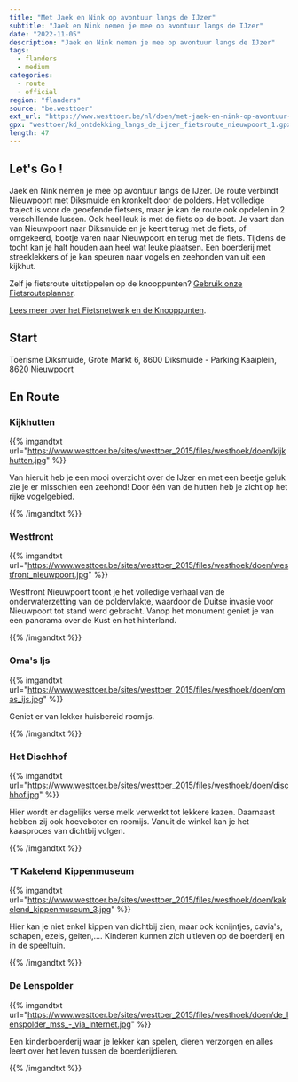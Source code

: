 ```yaml
---
title: "Met Jaek en Nink op avontuur langs de IJzer"
subtitle: "Jaek en Nink nemen je mee op avontuur langs de IJzer"
date: "2022-11-05"
description: "Jaek en Nink nemen je mee op avontuur langs de IJzer" 
tags:
  - flanders
  - medium
categories: 
  - route
  - official
region: "flanders"
source: "be.westtoer"
ext_url: "https://www.westtoer.be/nl/doen/met-jaek-en-nink-op-avontuur-langs-de-ijzer"
gpx: "westtoer/kd_ontdekking_langs_de_ijzer_fietsroute_nieuwpoort_1.gpx"
length: 47
---
```


## Let's Go !

Jaek en Nink nemen je mee op avontuur langs de IJzer. De route verbindt Nieuwpoort met Diksmuide en kronkelt door de polders. Het volledige traject is voor de geoefende fietsers, maar je kan de route ook opdelen in 2 verschillende lussen. Ook heel leuk is met de fiets op de boot. Je vaart dan van Nieuwpoort naar Diksmuide en je keert terug met de fiets, of omgekeerd, bootje varen naar Nieuwpoort en terug met de fiets. Tijdens de tocht kan je halt houden aan heel wat leuke plaatsen. Een boerderij met streeklekkers of je kan speuren naar vogels en zeehonden van uit een kijkhut.

Zelf je fietsroute uitstippelen op de knooppunten? [Gebruik onze Fietsrouteplanner](http://www.westtoer.be/nl/fietsrouteplanner).

[Lees meer over het Fietsnetwerk en de Knooppunten](http://www.westtoer.be/nl/inspiratie/fietsnetwerk).

## Start 

Toerisme Diksmuide, Grote Markt 6, 8600 Diksmuide - Parking Kaaiplein, 8620 Nieuwpoort 

## En Route

### Kijkhutten

{{% imgandtxt url="https://www.westtoer.be/sites/westtoer_2015/files/westhoek/doen/kijkhutten.jpg" %}}

Van hieruit heb je een mooi overzicht over de IJzer en met een beetje geluk zie je er misschien een zeehond! Door één van de hutten heb je zicht op het rijke vogelgebied.

{{% /imgandtxt %}}

### Westfront

{{% imgandtxt url="https://www.westtoer.be/sites/westtoer_2015/files/westhoek/doen/westfront_nieuwpoort.jpg" %}}

Westfront Nieuwpoort toont je het volledige verhaal van de onderwaterzetting van de poldervlakte, waardoor de Duitse invasie voor Nieuwpoort tot stand werd gebracht. Vanop het monument geniet je van een panorama over de Kust en het hinterland.

{{% /imgandtxt %}}

### Oma's Ijs

{{% imgandtxt url="https://www.westtoer.be/sites/westtoer_2015/files/westhoek/doen/omas_ijs.jpg" %}}

Geniet er van lekker huisbereid roomijs.

{{% /imgandtxt %}}

### Het Dischhof

{{% imgandtxt url="https://www.westtoer.be/sites/westtoer_2015/files/westhoek/doen/dischhof.jpg" %}}

Hier wordt er dagelijks verse melk verwerkt tot lekkere kazen. Daarnaast hebben zij ook hoeveboter en roomijs. Vanuit de winkel kan je het kaasproces van dichtbij volgen.

{{% /imgandtxt %}}

### 'T Kakelend Kippenmuseum

{{% imgandtxt url="https://www.westtoer.be/sites/westtoer_2015/files/westhoek/doen/kakelend_kippenmuseum_3.jpg" %}}

Hier kan je niet enkel kippen van dichtbij zien, maar ook konijntjes, cavia's, schapen, ezels, geiten,.... Kinderen kunnen zich uitleven op de boerderij en in de speeltuin.

{{% /imgandtxt %}}

### De Lenspolder

{{% imgandtxt url="https://www.westtoer.be/sites/westtoer_2015/files/westhoek/doen/de_lenspolder_mss_-_via_internet.jpg" %}}

Een kinderboerderij waar je lekker kan spelen, dieren verzorgen en alles leert over het leven tussen de boerderijdieren.

{{% /imgandtxt %}}
